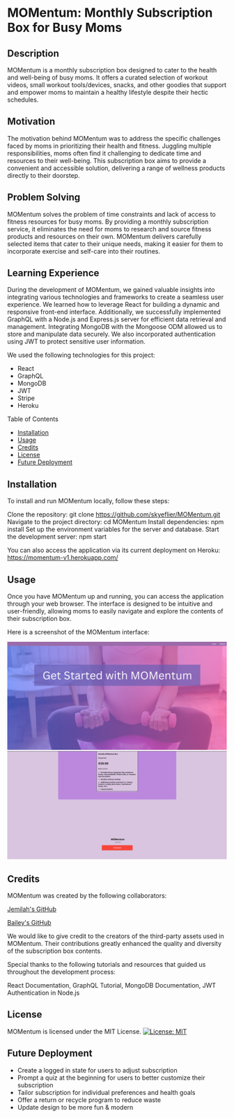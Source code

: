 # MOMentum: Monthly Subscription Box for Busy Moms

## Description
MOMentum is a monthly subscription box designed to cater to the health and well-being of busy moms. It offers a curated selection of workout videos, small workout tools/devices, snacks, and other goodies that support and empower moms to maintain a healthy lifestyle despite their hectic schedules.

## Motivation
The motivation behind MOMentum was to address the specific challenges faced by moms in prioritizing their health and fitness. Juggling multiple responsibilities, moms often find it challenging to dedicate time and resources to their well-being. This subscription box aims to provide a convenient and accessible solution, delivering a range of wellness products directly to their doorstep.

## Problem Solving
MOMentum solves the problem of time constraints and lack of access to fitness resources for busy moms. By providing a monthly subscription service, it eliminates the need for moms to research and source fitness products and resources on their own. MOMentum delivers carefully selected items that cater to their unique needs, making it easier for them to incorporate exercise and self-care into their routines.

## Learning Experience
During the development of MOMentum, we gained valuable insights into integrating various technologies and frameworks to create a seamless user experience. We learned how to leverage React for building a dynamic and responsive front-end interface. Additionally, we successfully implemented GraphQL with a Node.js and Express.js server for efficient data retrieval and management. Integrating MongoDB with the Mongoose ODM allowed us to store and manipulate data securely. We also incorporated authentication using JWT to protect sensitive user information.

We used the following technologies for this project:
- React
- GraphQL
- MongoDB
- JWT
- Stripe
- Heroku

Table of Contents
- [Installation](#installation)
- [Usage](#usage)
- [Credits](#credits)
- [License](#license)
- [Future Deployment](#future-deployment)

## Installation
To install and run MOMentum locally, follow these steps:

Clone the repository: git clone https://github.com/skyeflier/MOMentum.git
Navigate to the project directory: cd MOMentum
Install dependencies: npm install
Set up the environment variables for the server and database.
Start the development server: npm start

You can also access the application via its current deployment on Heroku: https://momentum-v1.herokuapp.com/

## Usage
Once you have MOMentum up and running, you can access the application through your web browser. The interface is designed to be intuitive and user-friendly, allowing moms to easily navigate and explore the contents of their subscription box.

Here is a screenshot of the MOMentum interface:

![screenshot](./client/public/images/momentum-screenshot-1.png)
![screenshot](./client/public/images/momentum-screenshot-2.png)

## Credits
MOMentum was created by the following collaborators:

[Jemilah's GitHub](https://github.com/2x997JL)

[Bailey's GitHub](https://github.com/skyeflier)

We would like to give credit to the creators of the third-party assets used in MOMentum. Their contributions greatly enhanced the quality and diversity of the subscription box contents.

Special thanks to the following tutorials and resources that guided us throughout the development process:

React Documentation,
GraphQL Tutorial,
MongoDB Documentation,
JWT Authentication in Node.js

## License
MOMentum is licensed under the MIT License.
[![License: MIT](https://img.shields.io/badge/License-MIT-yellow.svg)](https://opensource.org/licenses/MIT)  

## Future Deployment
- Create a logged in state for users to adjust subscription
- Prompt a quiz at the beginning for users to better customize their subscription
- Tailor subscription for individual preferences and health goals
- Offer a return or recycle program to reduce waste
- Update design to be more fun & modern

